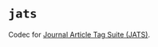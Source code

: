 # `jats`

Codec for [Journal Article Tag Suite (JATS)](https://en.wikipedia.org/wiki/Journal_Article_Tag_Suite).
